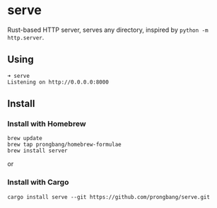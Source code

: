 # serve

Rust-based HTTP server, serves any directory, inspired by `python -m http.server`.

## Using

```shell
➜ serve
Listening on http://0.0.0.0:8000
```

## Install

### Install with Homebrew

```shell
brew update
brew tap prongbang/homebrew-formulae
brew install server
```

or

### Install with Cargo

```shell
cargo install serve --git https://github.com/prongbang/serve.git
```
